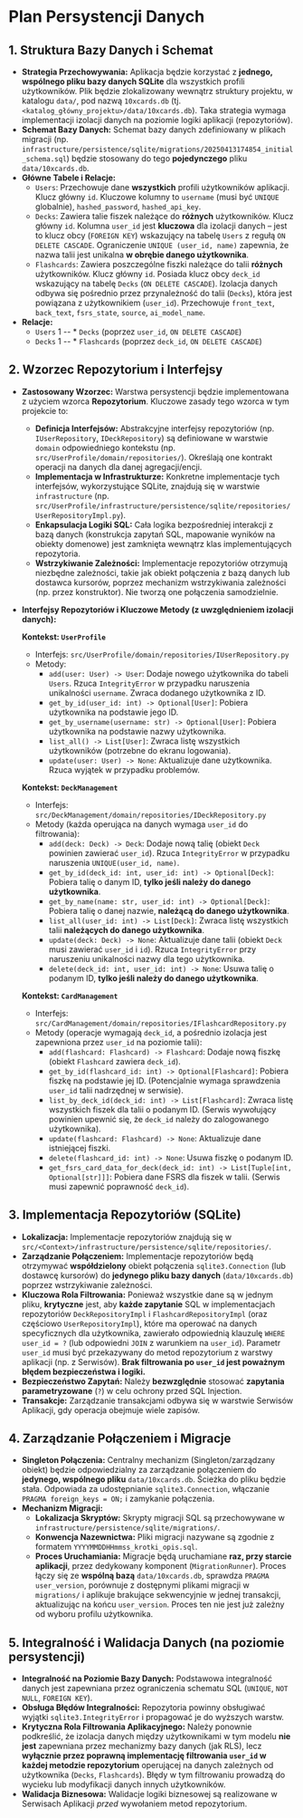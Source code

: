 # Plan Persystencji Danych

## 1. Struktura Bazy Danych i Schemat

-   **Strategia Przechowywania:** Aplikacja będzie korzystać z **jednego, wspólnego pliku bazy danych SQLite** dla wszystkich profili użytkowników. Plik będzie zlokalizowany wewnątrz struktury projektu, w katalogu `data/`, pod nazwą `10xcards.db` (tj. `<katalog_główny_projektu>/data/10xcards.db`). Taka strategia wymaga implementacji izolacji danych na poziomie logiki aplikacji (repozytoriów).
-   **Schemat Bazy Danych:** Schemat bazy danych zdefiniowany w plikach migracji (np. `infrastructure/persistence/sqlite/migrations/20250413174854_initial_schema.sql`) będzie stosowany do tego **pojedynczego** pliku `data/10xcards.db`.
-   **Główne Tabele i Relacje:**
    -   `Users`: Przechowuje dane **wszystkich** profili użytkowników aplikacji. Klucz główny `id`. Kluczowe kolumny to `username` (musi być `UNIQUE` globalnie), `hashed_password`, `hashed_api_key`.
    -   `Decks`: Zawiera talie fiszek należące do **różnych** użytkowników. Klucz główny `id`. Kolumna `user_id` jest **kluczowa** dla izolacji danych – jest to klucz obcy (`FOREIGN KEY`) wskazujący na tabelę `Users` z regułą `ON DELETE CASCADE`. Ograniczenie `UNIQUE (user_id, name)` zapewnia, że nazwa talii jest unikalna **w obrębie danego użytkownika**.
    -   `Flashcards`: Zawiera poszczególne fiszki należące do talii **różnych** użytkowników. Klucz główny `id`. Posiada klucz obcy `deck_id` wskazujący na tabelę `Decks` (`ON DELETE CASCADE`). Izolacja danych odbywa się pośrednio przez przynależność do talii (`Decks`), która jest powiązana z użytkownikiem (`user_id`). Przechowuje `front_text`, `back_text`, `fsrs_state`, `source`, `ai_model_name`.
-   **Relacje:**
    -   `Users` 1 -- * `Decks` (poprzez `user_id`, `ON DELETE CASCADE`)
    -   `Decks` 1 -- * `Flashcards` (poprzez `deck_id`, `ON DELETE CASCADE`)

## 2. Wzorzec Repozytorium i Interfejsy

-   **Zastosowany Wzorzec:** Warstwa persystencji będzie implementowana z użyciem wzorca **Repozytorium**. Kluczowe zasady tego wzorca w tym projekcie to:
    -   **Definicja Interfejsów:** Abstrakcyjne interfejsy repozytoriów (np. `IUserRepository`, `IDeckRepository`) są definiowane w warstwie `domain` odpowiedniego kontekstu (np. `src/UserProfile/domain/repositories/`). Określają one kontrakt operacji na danych dla danej agregacji/encji.
    -   **Implementacja w Infrastrukturze:** Konkretne implementacje tych interfejsów, wykorzystujące SQLite, znajdują się w warstwie `infrastructure` (np. `src/UserProfile/infrastructure/persistence/sqlite/repositories/UserRepositoryImpl.py`).
    -   **Enkapsulacja Logiki SQL:** Cała logika bezpośredniej interakcji z bazą danych (konstrukcja zapytań SQL, mapowanie wyników na obiekty domenowe) jest zamknięta wewnątrz klas implementujących repozytoria.
    -   **Wstrzykiwanie Zależności:** Implementacje repozytoriów otrzymują niezbędne zależności, takie jak obiekt połączenia z bazą danych lub dostawca kursorów, poprzez mechanizm wstrzykiwania zależności (np. przez konstruktor). Nie tworzą one połączenia samodzielnie.
-   **Interfejsy Repozytoriów i Kluczowe Metody (z uwzględnieniem izolacji danych):**

    **Kontekst: `UserProfile`**
    -   Interfejs: `src/UserProfile/domain/repositories/IUserRepository.py`
    -   Metody:
        -   `add(user: User) -> User`: Dodaje nowego użytkownika do tabeli `Users`. Rzuca `IntegrityError` w przypadku naruszenia unikalności `username`. Zwraca dodanego użytkownika z ID.
        -   `get_by_id(user_id: int) -> Optional[User]`: Pobiera użytkownika na podstawie jego ID.
        -   `get_by_username(username: str) -> Optional[User]`: Pobiera użytkownika na podstawie nazwy użytkownika.
        -   `list_all() -> List[User]`: Zwraca listę wszystkich użytkowników (potrzebne do ekranu logowania).
        -   `update(user: User) -> None`: Aktualizuje dane użytkownika. Rzuca wyjątek w przypadku problemów.

    **Kontekst: `DeckManagement`**
    -   Interfejs: `src/DeckManagement/domain/repositories/IDeckRepository.py`
    -   Metody (każda operująca na danych wymaga `user_id` do filtrowania):
        -   `add(deck: Deck) -> Deck`: Dodaje nową talię (obiekt `Deck` powinien zawierać `user_id`). Rzuca `IntegrityError` w przypadku naruszenia `UNIQUE(user_id, name)`.
        -   `get_by_id(deck_id: int, user_id: int) -> Optional[Deck]`: Pobiera talię o danym ID, **tylko jeśli należy do danego użytkownika**.
        -   `get_by_name(name: str, user_id: int) -> Optional[Deck]`: Pobiera talię o danej nazwie, **należącą do danego użytkownika**.
        -   `list_all(user_id: int) -> List[Deck]`: Zwraca listę wszystkich talii **należących do danego użytkownika**.
        -   `update(deck: Deck) -> None`: Aktualizuje dane talii (obiekt `Deck` musi zawierać `user_id` i `id`). Rzuca `IntegrityError` przy naruszeniu unikalności nazwy dla tego użytkownika.
        -   `delete(deck_id: int, user_id: int) -> None`: Usuwa talię o podanym ID, **tylko jeśli należy do danego użytkownika**.

    **Kontekst: `CardManagement`**
    -   Interfejs: `src/CardManagement/domain/repositories/IFlashcardRepository.py`
    -   Metody (operacje wymagają `deck_id`, a pośrednio izolacja jest zapewniona przez `user_id` na poziomie talii):
        -   `add(flashcard: Flashcard) -> Flashcard`: Dodaje nową fiszkę (obiekt `Flashcard` zawiera `deck_id`).
        -   `get_by_id(flashcard_id: int) -> Optional[Flashcard]`: Pobiera fiszkę na podstawie jej ID. (Potencjalnie wymaga sprawdzenia `user_id` talii nadrzędnej w serwisie).
        -   `list_by_deck_id(deck_id: int) -> List[Flashcard]`: Zwraca listę wszystkich fiszek dla talii o podanym ID. (Serwis wywołujący powinien upewnić się, że `deck_id` należy do zalogowanego użytkownika).
        -   `update(flashcard: Flashcard) -> None`: Aktualizuje dane istniejącej fiszki.
        -   `delete(flashcard_id: int) -> None`: Usuwa fiszkę o podanym ID.
        -   `get_fsrs_card_data_for_deck(deck_id: int) -> List[Tuple[int, Optional[str]]]`: Pobiera dane FSRS dla fiszek w talii. (Serwis musi zapewnić poprawność `deck_id`).

## 3. Implementacja Repozytoriów (SQLite)

-   **Lokalizacja:** Implementacje repozytoriów znajdują się w `src/<Context>/infrastructure/persistence/sqlite/repositories/`.
-   **Zarządzanie Połączeniem:** Implementacje repozytoriów będą otrzymywać **współdzielony** obiekt połączenia `sqlite3.Connection` (lub dostawcę kursorów) do **jedynego pliku bazy danych** (`data/10xcards.db`) poprzez wstrzykiwanie zależności.
-   **Kluczowa Rola Filtrowania:** Ponieważ wszystkie dane są w jednym pliku, **krytyczne** jest, aby **każde zapytanie** SQL w implementacjach repozytoriów `DeckRepositoryImpl` i `FlashcardRepositoryImpl` (oraz częściowo `UserRepositoryImpl`), które ma operować na danych specyficznych dla użytkownika, zawierało odpowiednią klauzulę `WHERE user_id = ?` (lub odpowiedni `JOIN` z warunkiem na `user_id`). Parametr `user_id` musi być przekazywany do metod repozytorium z warstwy aplikacji (np. z Serwisów). **Brak filtrowania po `user_id` jest poważnym błędem bezpieczeństwa i logiki.**
-   **Bezpieczeństwo Zapytań:** Należy **bezwzględnie** stosować **zapytania parametryzowane** (`?`) w celu ochrony przed SQL Injection.
-   **Transakcje:** Zarządzanie transakcjami odbywa się w warstwie Serwisów Aplikacji, gdy operacja obejmuje wiele zapisów.

## 4. Zarządzanie Połączeniem i Migracje

-   **Singleton Połączenia:** Centralny mechanizm (Singleton/zarządzany obiekt) będzie odpowiedzialny za zarządzanie połączeniem do **jedynego, wspólnego pliku** `data/10xcards.db`. Ścieżka do pliku będzie stała. Odpowiada za udostępnianie `sqlite3.Connection`, włączanie `PRAGMA foreign_keys = ON;` i zamykanie połączenia.
-   **Mechanizm Migracji:**
    -   **Lokalizacja Skryptów:** Skrypty migracji SQL są przechowywane w `infrastructure/persistence/sqlite/migrations/`.
    -   **Konwencja Nazewnictwa:** Pliki migracji nazywane są zgodnie z formatem `YYYYMMDDHHmmss_krotki_opis.sql`.
    -   **Proces Uruchamiania:** Migracje będą uruchamiane **raz, przy starcie aplikacji**, przez dedykowany komponent (`MigrationRunner`). Proces łączy się ze **wspólną bazą** `data/10xcards.db`, sprawdza `PRAGMA user_version`, porównuje z dostępnymi plikami migracji w `migrations/` i aplikuje brakujące sekwencyjnie w jednej transakcji, aktualizując na końcu `user_version`. Proces ten nie jest już zależny od wyboru profilu użytkownika.

## 5. Integralność i Walidacja Danych (na poziomie persystencji)

-   **Integralność na Poziomie Bazy Danych:** Podstawowa integralność danych jest zapewniana przez ograniczenia schematu SQL (`UNIQUE`, `NOT NULL`, `FOREIGN KEY`).
-   **Obsługa Błędów Integralności:** Repozytoria powinny obsługiwać wyjątki `sqlite3.IntegrityError` i propagować je do wyższych warstw.
-   **Krytyczna Rola Filtrowania Aplikacyjnego:** Należy ponownie podkreślić, że izolacja danych między użytkownikami w tym modelu **nie jest** zapewniana przez mechanizmy bazy danych (jak RLS), lecz **wyłącznie przez poprawną implementację filtrowania `user_id` w każdej metodzie repozytorium** operującej na danych zależnych od użytkownika (`Decks`, `Flashcards`). Błędy w tym filtrowaniu prowadzą do wycieku lub modyfikacji danych innych użytkowników.
-   **Walidacja Biznesowa:** Walidacje logiki biznesowej są realizowane w Serwisach Aplikacji *przed* wywołaniem metod repozytorium.
